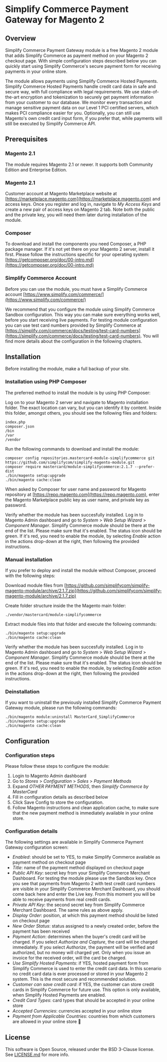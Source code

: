 # Simplify Commerce Payment Gateway for Magento 2

## Overview
Simplify Commerce Payment Gateway module is a free Magento 2 module that adds Simplify Commerce as payment method on your Magento 2 checkout page. With simple configuration steps described below you can quickly start using Simplify Commerce's secure payment form for receiving payments in your online store. 

The module allows payments using Simplify Commerce Hosted Payments. Simplify Commerce Hosted Payments handle credit card data in safe and secure way, with full compliance with legal requirements. We use state-of-the-art encryption and tokenization to securely get payment information from your customer to our database. We monitor every transaction and manage sensitive payment data on our Level 1 PCI certified servers, which makes PCI compliance easier for you. Optionally, you can still use Magento's own credit card input form, if you prefer that, while payments will still be executed by Simplify Commerce API.


## Prerequisites
### Magento 2.1
The module requires Magento 2.1 or newer. It supports both Community Edition and Enterprise Edition. 

### Magento 2.1
Customer account at Magento Marketplace website at [https://marketplace.magento.com](https://marketplace.magento.com) and access keys. Once you register and log in, navigate to *My Access Keys* and create a new pair of access keys on Magento 2 tab. Note both the public and the private key, you will need them later during installation of the module. 

### Composer
To download and install the components you need Composer, a PHP package manager. If it's not yet there on your Magento 2 server, install it first. Please follow the instructions specific for your operating system: [https://getcomposer.org/doc/00-intro.md](https://getcomposer.org/doc/00-intro.md)

### Simplify Commerce Account
Before you can use the module, you must have a Simplify Commerce account [https://www.simplify.com/commerce/](https://www.simplify.com/commerce/)

We recommend that you configure the module using Simplify Commerce Sandbox configuration. This way you can make sure everything works well, before you start receiving live payments. For testing module configuration you can use test card numbers provided by Simplify Commerce at [https://simplify.com/commerce/docs/testing/test-card-numbers](https://simplify.com/commerce/docs/testing/test-card-numbers). You will find more details about the configuration in the following chapters.     


## Installation
Before installing the module, make a full backup of your site.

### Installation using PHP Composer
The preferred method to install the module is by using PHP Composer:

Log on to your Magento 2 server and navigate to Magento installation folder. The exact location can vary, but you can identify it by content. Inside this folder, amongst others, you should see the following files and folders: 

    index.php
    composer.json
    /bin
    /var
    /vendor

Run the following commands to download and install the module:

    composer config repositories.mastercard-module-simplifycommerce git https://github.com/simplifycom/simplify-magento-module.git
    composer require mastercard/module-simplifycommerce:2.1.7 --prefer-dist
    ./bin/magento setup:upgrade
    ./bin/magento cache:clean

When asked by Composer for user name and password for Magento repository at [https://repo.magento.com](https://repo.magento.com), enter the Magento Marketplace public key as user name, and private key as password.

Verify whether the module has been succesfully installed. Log in to Magento Admin dashboard and go to *System* > *Web Setup Wizard* > *Component Manager*. Simplify Commerce module should be there at the end of the list. Please make sure that it's enabled. The status icon should be green. If it's red, you need to enable the module, by selecting *Enable* action in the actions drop-down at the right, then following the provided instructions. 

### Manual installation 
If you prefer to deploy and install the module without Composer, proceed with the following steps:

Download module files from [https://github.com/simplifycom/simplify-magento-module/archive/2.1.7.zip](https://github.com/simplifycom/simplify-magento-module/archive/2.1.7.zip)

Create folder structure inside the the Magento main folder:

    ./vendor/mastercard/module-simplifycommerce 

Extract module files into that folder and execute the following commands:

    ./bin/magento setup:upgrade
    ./bin/magento cache:clean
    
Verify whether the module has been succesfully installed. Log in to Magento Admin dashboard and go to *System* > *Web Setup Wizard* > *Component Manager*. Simplify Commerce module should be there at the end of the list. Please make sure that it's enabled. The status icon should be green. If it's red, you need to enable the module, by selecting *Enable* action in the actions drop-down at the right, then following the provided instructions. 


### Deinstallation
If you want to uninstall the previously installed Simplify Commerce Payment Gateway module, please run the following commands:

    ./bin/magento module:uninstall MasterCard_SimplifyCommerce
    ./bin/magento setup:upgrade
    ./bin/magento cache:clean


## Configuration

### Configuration steps
Please follow these steps to configure the module:

1. Login to Magento Admin dashboard 
2. Go to *Stores* > *Configuration* > *Sales* > *Payment Methods*
3. Expand *OTHER PAYMENT METHODS*, then *Simplify Commerce by MasterCard*
4. Fill in configuration details as described below
5. Click Save Config to store the configuration.
6. Follow Magento instructions and clean application cache, to make sure that the new payment method is immediately available in your online store.  

### Configuration details
The following settings are available in Simplify Commerce Payment Gateway configuration screen:

* *Enabled*: should be set to YES, to make Simplify Commerce available as payment method on checkout page
* *Title*: name of the payment method displayed on checkout page
* *Public API Key*: secret key from your Simplify Commerce Merchant Dashboard. For testing the module please use the Sandbox key. Once you see that payments from Magento 2 with test credit card numbers are visible in your Simplify Commerce Merchant Dashboard, you should come back here and enter the Live key. From this moment you will be able to receive payments from real credit cards.
* *Private API Key*: the second secret key from Simplify Commerce Merchant Dashboard. The same rules as above apply.
* *Display Order*: position, at which this payment method should be listed on checkout page
* *New Order Status*: status assigned to a newly created order, before the payment has been received
* *Payment Action*: determines when the buyer's credit card will be charged. If you select *Authorize and Capture*, the card will be charged immediately. If you select *Authorize*, the payment will be verified and authorized, but no money will charged yet. Only when you issue an invoice for the received order, will the card be charged.
* *Use Simplify Hosted Payments*: if YES, hosted payment form from Simplify Commerce is used to enter the credit card data. In this scenario no credit card data is ever processed or stored in your Magento 2 system. This is the most secure and recommended solution.
* *Customer can save credit card*: if YES, the customer can store credit cards in Simplify Commerce for future use. This option is only available, when Simplify Hosted Payments are enabled. 
* *Credit Card Types*: card types that should be accepted in your online store   
* *Accepted Currencies*: currencies accepted in your online store
* *Payment from Applicable Countries*: countries from which customers are allowed in your online store


## License
This software is Open Source, released under the BSD 3-Clause license. See [LICENSE.md](LICENSE.md) for more info.
